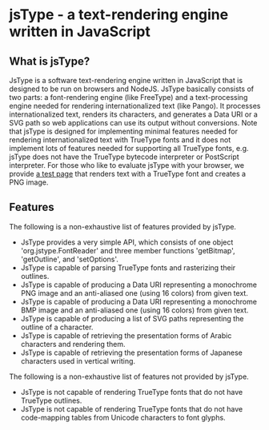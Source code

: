 jsType - a text-rendering engine written in JavaScript
======================================================

What is jsType?
---------------

JsType is a software text-rendering engine written in JavaScript that is designed to be run on browsers and NodeJS. JsType basically consists of two parts: a font-rendering engine (like FreeType) and a text-processing engine needed for rendering internationalized text (like Pango). It processes internationalized text, renders its characters, and generates a Data URI or a SVG path so web applications can use its output without conversions.
Note that jsType is designed for implementing minimal features needed for rendering internationalized text with TrueType fonts and it does not implement lots of features needed for supporting all TrueType fonts, e.g. jsType does not have the TrueType bytecode interpreter or PostScript interpreter.
For those who like to evaluate jsType with your browser, we provide [a test page](http://hbono.github.com/jsType/jstype-test.html) that renders text with a TrueType font and creates a PNG image.

Features
--------

The following is a non-exhaustive list of features provided by jsType.

* JsType provides a very simple API, which consists of one object 'org.jstype.FontReader' and three member functions 'getBitmap', 'getOutline', and 'setOptions'.
* JsType is capable of parsing TrueType fonts and rasterizing their outlines.
* JsType is capable of producing a Data URI representing a monochrome PNG image and an anti-aliased one (using 16 colors) from given text.
* JsType is capable of producing a Data URI representing a monochrome BMP image and an anti-aliased one (using 16 colors) from given text.
* JsType is capable of producing a list of SVG paths representing the outline of a character.
* JsType is capable of retrieving the presentation forms of Arabic characters and rendering them.
* JsType is capable of retrieving the presentation forms of Japanese characters used in vertical writing.

The following is a non-exhaustive list of features not provided by jsType.

* JsType is not capable of rendering TrueType fonts that do not have TrueType outlines.
* JsType is not capable of rendering TrueType fonts that do not have code-mapping tables from Unicode characters to font glyphs.
